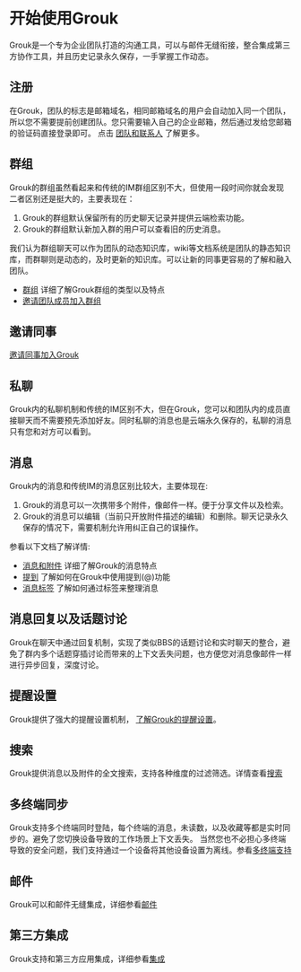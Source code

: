 开始使用Grouk
=======

Grouk是一个专为企业团队打造的沟通工具，可以与邮件无缝衔接，整合集成第三方协作工具，并且历史记录永久保存，一手掌握工作动态。

## 注册

在Grouk，团队的标志是邮箱域名，相同邮箱域名的用户会自动加入同一个团队，所以您不需要提前创建团队。您只需要输入自己的企业邮箱，然后通过发给您邮箱的验证码直接登录即可。
点击 [团队和联系人](team_and_contact.md) 了解更多。

## 群组

Grouk的群组虽然看起来和传统的IM群组区别不大，但使用一段时间你就会发现二者区别还是挺大的，主要表现在：

1. Grouk的群组默认保留所有的历史聊天记录并提供云端检索功能。
1. Grouk的群组默认新加入群的用户可以查看旧的历史消息。

我们认为群组聊天可以作为团队的动态知识库，wiki等文档系统是团队的静态知识库，而群聊则是动态的，及时更新的知识库。可以让新的同事更容易的了解和融入团队。

* [群组](group.md) 详细了解Grouk群组的类型以及特点
* [邀请团队成员加入群组](invite_team_members_join_group.md)

## 邀请同事
[邀请同事加入Grouk](inviting_new_members.md)

## 私聊

Grouk内的私聊机制和传统的IM区别不大，但在Grouk，您可以和团队内的成员直接聊天而不需要预先添加好友。同时私聊的消息也是云端永久保存的，私聊的消息只有您和对方可以看到。

## 消息

Grouk内的消息和传统IM的消息区别比较大，主要体现在:
1. Grouk的消息可以一次携带多个附件，像邮件一样。便于分享文件以及检索。
1. Grouk的消息可以编辑（当前只开放附件描述的编辑）和删除。聊天记录永久保存的情况下，需要机制允许用纠正自己的误操作。

参看以下文档了解详情:
* [消息和附件](message_and_attachment.md) 详细了解Grouk的消息特点
* [提到](mention.md) 了解如何在Grouk中使用提到(@)功能
* [消息标签](using_message_tag.md) 了解如何通过标签来整理消息

## 消息回复以及话题讨论

Grouk在聊天中通过回复机制，实现了类似BBS的话题讨论和实时聊天的整合，避免了群内多个话题穿插讨论而带来的上下文丢失问题，也方便您对消息像邮件一样进行异步回复，深度讨论。

## 提醒设置
Grouk提供了强大的提醒设置机制，
[了解Grouk的提醒设置](understanding_grouk_notifications.md)。

## 搜索
Grouk提供消息以及附件的全文搜索，支持各种维度的过滤筛选。详情查看[搜索](search.md)

## 多终端同步
Grouk支持多个终端同时登陆，每个终端的消息，未读数，以及收藏等都是实时同步的。避免了您切换设备导致的工作场景上下文丢失。
当然您也不必担心多终端导致的安全问题，我们支持通过一个设备将其他设备设置为离线。参看[多终端支持](client.md)

## 邮件
Grouk可以和邮件无缝集成，详细参看[邮件](email.md)

## 第三方集成
Grouk支持和第三方应用集成，详细参看[集成](integration.md)
